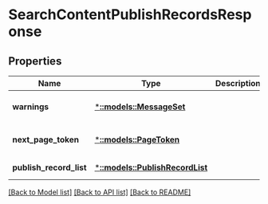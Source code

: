 # SearchContentPublishRecordsResponse

## Properties
Name | Type | Description | Notes
------------ | ------------- | ------------- | -------------
**warnings** | [***::models::MessageSet**](MessageSet.md) |  | [optional] [default to null]
**next_page_token** | [***::models::PageToken**](PageToken.md) |  | [optional] [default to null]
**publish_record_list** | [***::models::PublishRecordList**](PublishRecordList.md) |  | [default to null]

[[Back to Model list]](../README.md#documentation-for-models) [[Back to API list]](../README.md#documentation-for-api-endpoints) [[Back to README]](../README.md)


